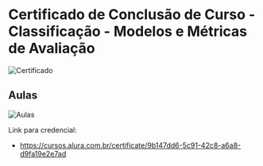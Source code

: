 # Certificado de Conclusão de Curso - Classificação - Modelos e Métricas de Avaliação

![Certificado](https://github.com/user-attachments/assets/576396ab-0926-44a5-83ef-89fd3ace6fe0)

## Aulas

![Aulas](https://github.com/user-attachments/assets/08041721-237c-42dc-ae28-6b5ace20146b)

Link para credencial:
- https://cursos.alura.com.br/certificate/9b147dd6-5c91-42c8-a6a8-d9fa19e2e7ad